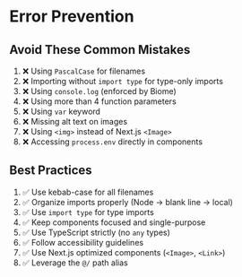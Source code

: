 # Error Prevention

## Avoid These Common Mistakes

1. ❌ Using `PascalCase` for filenames
2. ❌ Importing without `import type` for type-only imports
3. ❌ Using `console.log` (enforced by Biome)
4. ❌ Using more than 4 function parameters
5. ❌ Using `var` keyword
6. ❌ Missing alt text on images
7. ❌ Using `<img>` instead of Next.js `<Image>`
8. ❌ Accessing `process.env` directly in components

## Best Practices

1. ✅ Use kebab-case for all filenames
2. ✅ Organize imports properly (Node → blank line → local)
3. ✅ Use `import type` for type imports
4. ✅ Keep components focused and single-purpose
5. ✅ Use TypeScript strictly (no `any` types)
6. ✅ Follow accessibility guidelines
7. ✅ Use Next.js optimized components (`<Image>`, `<Link>`)
8. ✅ Leverage the `@/` path alias
